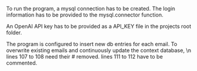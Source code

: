 To run the program, a mysql connection has to be created. The login information has to be provided to the
    mysql.connector function.

An OpenAI API key has to be provided as a API_KEY file in the projects root folder.

The program is configured to insert new db entries for each email.
To overwrite existing emails and continuously update the context database, \n 
    lines 107 to 108 need their # removed.
    lines 111 to 112 have to be commented.
